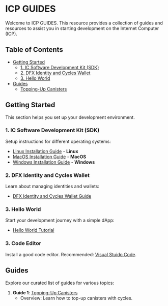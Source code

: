 # ICP GUIDES

Welcome to ICP GUIDES. This resource provides a collection of guides and resources to assist you in starting development on the Internet Computer (ICP).

## Table of Contents

- [Getting Started](#getting-started)
  - [1. IC Software Development Kit (SDK)](#1-ic-software-development-kit-sdk)
  - [2. DFX Identity and Cycles Wallet](#2-dfx-identity-and-cycles-wallet)
  - [3. Hello World](#3-hello-world)
- [Guides](#guides)
  - [Topping-Up Canisters](Canisters.md)

## Getting Started

This section helps you set up your development environment.

### 1. IC Software Development Kit (SDK)

Setup instructions for different operating systems:

- [Linux Installation Guide](IC_SDK_Linux.md) - **Linux**
- [MacOS Installation Guide](IC_SDK_MacOS.md) - **MacOS**
- [Windows Installation Guide](IC_SDK_Windows.md) - **Windows**

### 2. DFX Identity and Cycles Wallet

Learn about managing identities and wallets:

- [DFX Identity and Cycles Wallet Guide](DFX_Wallet.md)

### 3. Hello World

Start your development journey with a simple dApp:

- [Hello World Tutorial](Hello_World.md)

### 3. Code Editor

Install a good code editor. Recommended: [Visual Stuido Code](https://code.visualstudio.com/Download).

## Guides

Explore our curated list of guides for various topics:

1. **Guide 1**: [Topping-Up Canisters](Canisters.md)
   - Overview: Learn how to top-up canisters with cycles.
